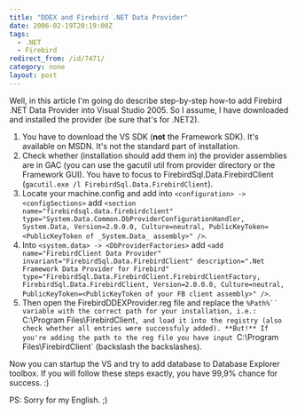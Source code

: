 ```yaml
---
title: "DDEX and Firebird .NET Data Provider"
date: 2006-02-19T20:19:00Z
tags:
  - .NET
  - Firebird
redirect_from: /id/7471/
category: none
layout: post
---
```

Well, in this article I'm going do describe step-by-step how-to add Firebird .NET Data Provider into Visual Studio 2005. So I assume, I have downloaded and installed the provider (be sure that's for .NET2).

1. You have to download the VS SDK (**not** the Framework SDK). It's available on MSDN. It's not the standard part of installation.
2. Check whether (installation should add them in) the provider assemblies are in GAC (you can use the gacutil util from provider directory or the Framework GUI). You have to focus to FirebirdSql.Data.FirebirdClient (`gacutil.exe /l FirebirdSql.Data.FirebirdClient`).
3. Locate your machine.config and add into `<configuration> -> <configSections>` add `<section name="firebirdsql.data.firebirdclient" type="System.Data.Common.DbProviderConfigurationHandler, System.Data, Version=2.0.0.0, Culture=neutral, PublicKeyToken=<PublicKeyToken of _System.Data_ assembly>" />`.
4. Into `<system.data> -> <DbProviderFactories>` add `<add name="FirebirdClient Data Provider" invariant="FirebirdSql.Data.FirebirdClient" description=".Net Framework Data Provider for Firebird" type="FirebirdSql.Data.FirebirdClient.FirebirdClientFactory, FirebirdSql.Data.FirebirdClient, Version=2.0.0.0, Culture=neutral, PublicKeyToken=<PublicKeyToken of your FB client assembly>" />`.
5. Then open the FirebirdDDEXProvider.reg file and replace the `%Path%`` variable with the correct path for your installation, i.e.: `C:\Program Files\FirebirdClient`, and load it into the registry (also check whether all entries were successfuly added). **But!** If you're adding the path to the reg file you have input `C:\\Program Files\\FirebirdClient` (backslash the backslashes).

Now you can startup the VS and try to add database to Database Explorer toolbox. If you will follow these steps exactly, you have 99,9% chance for success. :)

PS: Sorry for my English. ;)


